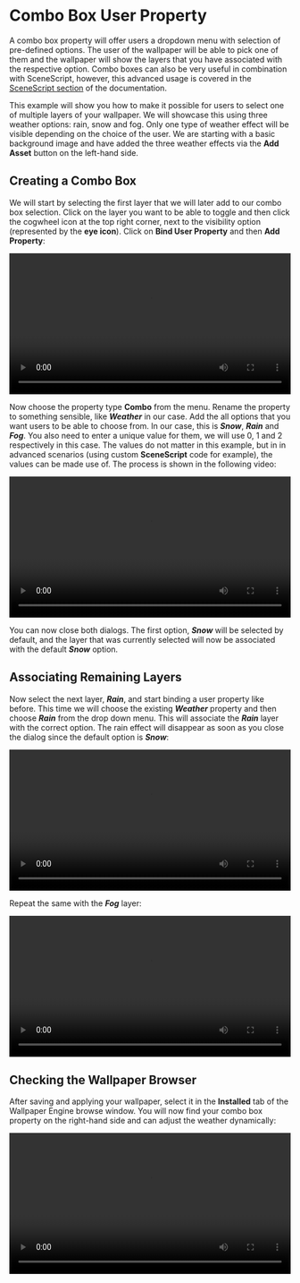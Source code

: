 # Combo Box User Property

A combo box property will offer users a dropdown menu with selection of pre-defined options. The user of the wallpaper will be able to pick one of them and the wallpaper will show the layers that you have associated with the respective option. Combo boxes can also be very useful in combination with SceneScript, however, this advanced usage is covered in the [SceneScript section](/wallpaper-engine-docs/scene/scenescript/introduction) of the documentation.

This example will show you how to make it possible for users to select one of multiple layers of your wallpaper. We will showcase this using three weather options: rain, snow and fog. Only one type of weather effect will be visible depending on the choice of the user. We are starting with a basic background image and have added the three weather effects via the **Add Asset** button on the left-hand side.

## Creating a Combo Box

We will start by selecting the first layer that we will later add to our combo box selection. Click on the layer you want to be able to toggle and then click the cogwheel icon at the top right corner, next to the visibility option (represented by the **eye icon**). Click on **Bind User Property** and then **Add Property**:

<video width="100%" controls loop autoplay>
  <source :src="$withBase('/videos/property_combo_bind_property.mp4')" type="video/mp4">
  Your browser does not support the video tag.
</video>

Now choose the property type **Combo** from the menu. Rename the property to something sensible, like ***Weather*** in our case. Add the all options that you want users to be able to choose from. In our case, this is ***Snow***, ***Rain*** and ***Fog***. You also need to enter a unique value for them, we will use 0, 1 and 2 respectively in this case. The values do not matter in this example, but in in advanced scenarios (using custom **SceneScript** code for example), the values can be made use of. The process is shown in the following video:

<video width="100%" controls loop autoplay>
  <source :src="$withBase('/videos/property_combo_create.mp4')" type="video/mp4">
  Your browser does not support the video tag.
</video>

You can now close both dialogs. The first option, ***Snow*** will be selected by default, and the layer that was currently selected will now be associated with the default ***Snow*** option.

## Associating Remaining Layers

Now select the next layer, ***Rain***, and start binding a user property like before. This time we will choose the existing ***Weather*** property and then choose ***Rain*** from the drop down menu. This will associate the ***Rain*** layer with the correct option. The rain effect will disappear as soon as you close the dialog since the default option is ***Snow***:

<video width="100%" controls loop autoplay>
  <source :src="$withBase('/videos/property_combo_link_rain.mp4')" type="video/mp4">
  Your browser does not support the video tag.
</video>

Repeat the same with the ***Fog*** layer:

<video width="100%" controls loop autoplay>
  <source :src="$withBase('/videos/property_combo_link_fog.mp4')" type="video/mp4">
  Your browser does not support the video tag.
</video>

## Checking the Wallpaper Browser

After saving and applying your wallpaper, select it in the **Installed** tab of the Wallpaper Engine browse window. You will now find your combo box property on the right-hand side and can adjust the weather dynamically:

<video width="100%" controls loop autoplay>
  <source :src="$withBase('/videos/property_combo_finished.mp4')" type="video/mp4">
  Your browser does not support the video tag.
</video>

